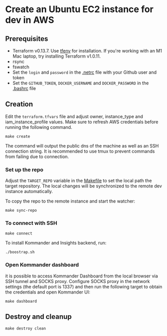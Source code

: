 # Create an Ubuntu EC2 instance for dev in AWS 

## Prerequisites 

- Terraform v0.13.7. Use [tfenv](https://github.com/tfutils/tfenv) for installation. If you're working with an M1 Mac laptop, try installing Terraform v1.0.11.
- rsync
- fswatch
- Set the `login` and `password` in the [.netrc](dotfiles/.netrc) file with your Github user and token
- Set the `GITHUB_TOKEN`, `DOCKER_USERNAME` and `DOCKER_PASSWORD` in the [.bashrc](dotfiles/.bashrc) file

## Creation
Edit the `terraform.tfvars` file and adjust owner, instance_type and iam_instance_profile values.
Make sure to refresh AWS credentials before running the following command.

```shell
make create
```

The command will output the public dns of the machine as well as an SSH connection string. It is recommended to use tmux to prevent commands from failing due to connection.

### Set up the repo
Adjust the `TARGET_REPO` variable in the [Makefile](Makefile) to set the local path the target repository.
The local changes will be synchronized to the remote dev instance automatically.

To copy the repo to the remote instance and start the watcher:
```shell
make sync-repo
```

### To connect with SSH
```shell
make connect
```

To install Kommander and Insights backend, run:
```
./boostrap.sh
```

### Open Kommander dashboard
it is possible to access Kommander Dashboard from the local browser via SSH tunnel and SOCKS proxy. 
Configure SOCKS proxy in the network settings (the default port is 1337) and then run the following target to obtain 
the credentials and open Kommander UI:

```shell
make dashboard
```

## Destroy and cleanup
```shell
make destroy clean
```
